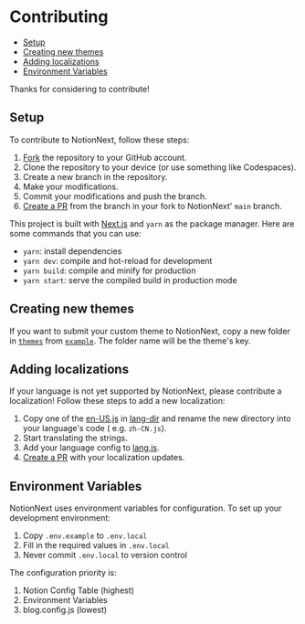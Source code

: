 # Contributing

- [Setup](#setup)
- [Creating new themes](#creating-new-themes)
- [Adding localizations](#adding-localizations)
- [Environment Variables](#environment-variables)

Thanks for considering to contribute!

## Setup

To contribute to NotionNext, follow these steps:

1. [Fork][fork] the repository to your GitHub account.
2. Clone the repository to your device (or use something like Codespaces).
3. Create a new branch in the repository.
4. Make your modifications.
5. Commit your modifications and push the branch.
6. [Create a PR][pr] from the branch in your fork to NotionNext' `main` branch.

This project is built with [Next.js][next.js] and `yarn` as the package manager.
Here are some commands that you can use:

- `yarn`: install dependencies
- `yarn dev`: compile and hot-reload for development
- `yarn build`: compile and minify for production
- `yarn start`: serve the compiled build in production mode

## Creating new themes

If you want to submit your custom theme to NotionNext, copy a new folder in
[`themes`][themes-dir] from [`example`][example]. The folder name will be the
theme's key.

## Adding localizations

If your language is not yet supported by NotionNext, please contribute a
localization! Follow these steps to add a new localization:

1. Copy one of the [en-US.js][en-US.js] in [lang-dir][lang-dir] and rename the new
   directory into your language's code ( e.g. `zh-CN.js`).
2. Start translating the strings.
3. Add your language config to [lang.js][lang.js].
4. [Create a PR][pr] with your localization updates.

## Environment Variables

NotionNext uses environment variables for configuration. To set up your development environment:

1. Copy `.env.example` to `.env.local`
2. Fill in the required values in `.env.local`
3. Never commit `.env.local` to version control

The configuration priority is:

1. Notion Config Table (highest)
2. Environment Variables
3. blog.config.js (lowest)

[fork]: https://github.com/heysimo/NotionNext/fork
[pr]: https://github.com/heysimo/NotionNext/compare
[next.js]: https://github.com/vercel/next.js
[themes-dir]: themes
[example]: themes/example
[lang-dir]: lib/lang
[en-US.js]: lib/lang/en-US.js
[lang.js]: lib/lang.js
